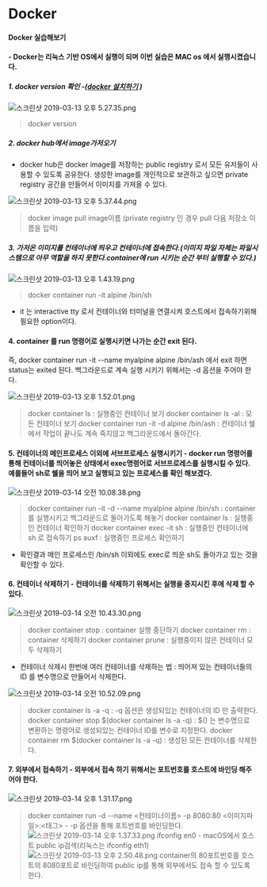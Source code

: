 # Docker
#### Docker 실습해보기
#### - Docker는 리눅스 기반 OS에서 실행이 되며 이번 실습은 MAC os 에서 실행시켰습니다.

##### 1. docker version 확인 -([docker 설치하기](https://docs.docker.com/install/ "docker 설치하기") )
![스크린샷 2019-03-13 오후 5.27.35.png](https://s3-ap-northeast-1.amazonaws.com/torchpad-production/wikis/10853/1p8zAOsKQV6I3b9Y5hYu_%E1%84%89%E1%85%B3%E1%84%8F%E1%85%B3%E1%84%85%E1%85%B5%E1%86%AB%E1%84%89%E1%85%A3%E1%86%BA%202019-03-13%20%E1%84%8B%E1%85%A9%E1%84%92%E1%85%AE%205.27.35.png)

> docker version

##### 2. docker hub에서 image가저오기
- docker hub은 docker image를 저장하는 public registry 로서 모든 유저들이 사용할 수 있도록 공유한다. 생성한 image를 개인적으로 보관하고 싶으면 private registry 공간을 만들어서 이미지를 가져올 수 있다.

![스크린샷 2019-03-13 오후 5.37.44.png](https://s3-ap-northeast-1.amazonaws.com/torchpad-production/wikis/10853/MxNifOiQWSDXFjKs4Ef6_%E1%84%89%E1%85%B3%E1%84%8F%E1%85%B3%E1%84%85%E1%85%B5%E1%86%AB%E1%84%89%E1%85%A3%E1%86%BA%202019-03-13%20%E1%84%8B%E1%85%A9%E1%84%92%E1%85%AE%205.37.44.png)

> docker image pull image이름 
(private registry 인 경우 pull 다음 저장소 이름을 입력)

##### 3. 가저온 이미지를 컨테이너에 띄우고 컨테이너에 접속한다.(이미지 파일 자체는 파일시스템으로 아무 역할을 하지 못한다.container에 run 시키는 순간 부터 실행할 수 있다.)
![스크린샷 2019-03-13 오후 1.43.19.png](https://s3-ap-northeast-1.amazonaws.com/torchpad-production/wikis/10853/k66d9jugQtSqBXFqswAL_%E1%84%89%E1%85%B3%E1%84%8F%E1%85%B3%E1%84%85%E1%85%B5%E1%86%AB%E1%84%89%E1%85%A3%E1%86%BA%202019-03-13%20%E1%84%8B%E1%85%A9%E1%84%92%E1%85%AE%201.43.19.png)

> docker container run -it alpine /bin/sh
- it 는 interactive tty 로서 컨테이너와 터미널을 연결시켜 호스트에서 접속하기위해 필요한 option이다.

#### 4. container 를 run 명령어로 실행시키면 나가는 순간 exit 된다.
즉, docker container run -it --name myalpine alpine /bin/ash 에서 exit 하면 status는 exited 된다. 백그라운드로 계속 실행 시키기 위해서는 -d 옵션을 주어야 한다.

![스크린샷 2019-03-13 오후 1.52.01.png](https://s3-ap-northeast-1.amazonaws.com/torchpad-production/wikis/10853/RE09vZaxQ26rz8nAx5fv_%E1%84%89%E1%85%B3%E1%84%8F%E1%85%B3%E1%84%85%E1%85%B5%E1%86%AB%E1%84%89%E1%85%A3%E1%86%BA%202019-03-13%20%E1%84%8B%E1%85%A9%E1%84%92%E1%85%AE%201.52.01.png)

> docker container ls  : 실행중인 컨테이너 보기
docker container ls -al : 모든 컨테이너 보기
docker container run -it -d alpine /bin/ash : 컨테이너 쉘에서 작업이 끝나도 계속 죽지않고 백그라운드에서 돌아간다.

#### 5. 컨테이너의 메인프로세스 이외에 서브프로세스 실행시키기 - docker run 명령어를 통해 컨테이너를 띄어놓은 상태에서 exec명령어로 서브프로레스를 실행시킬 수 있다. 예를들어 sh로 쉘을 띄어 보고 실행되고 있는 프로세스를 확인 해보겠다.

![스크린샷 2019-03-14 오전 10.08.38.png](https://s3-ap-northeast-1.amazonaws.com/torchpad-production/wikis/10853/y904LFb5Romp3jMighQ2_%E1%84%89%E1%85%B3%E1%84%8F%E1%85%B3%E1%84%85%E1%85%B5%E1%86%AB%E1%84%89%E1%85%A3%E1%86%BA%202019-03-14%20%E1%84%8B%E1%85%A9%E1%84%8C%E1%85%A5%E1%86%AB%2010.08.38.png)

> docker container run -it -d --name myalpine alpine /bin/sh : container 를 실행시키고 백그라운드로 돌아가도록 해놓기 
docker container ls : 실행중인 컨테이너 확인하기
docker container exec -it <containerID> sh : 실행중인 컨테이너에 sh 로 접속하기
ps auxf : 실행중인 프로세스 확인하기 
- 확인결과 메인 프로세스인 /bin/sh 이외에도 exec로 띄운 sh도 돌아가고 있는 것을 확인할 수 있다.

#### 6. 컨테이너 삭제하기 - 컨테이너를 삭제하기 위해서는 실행을 중지시킨 후에 삭제 할 수 있다.

![스크린샷 2019-03-14 오전 10.43.30.png](https://s3-ap-northeast-1.amazonaws.com/torchpad-production/wikis/10853/4MMxmZEJRQq5RYTQZ3xn_%E1%84%89%E1%85%B3%E1%84%8F%E1%85%B3%E1%84%85%E1%85%B5%E1%86%AB%E1%84%89%E1%85%A3%E1%86%BA%202019-03-14%20%E1%84%8B%E1%85%A9%E1%84%8C%E1%85%A5%E1%86%AB%2010.43.30.png)

> docker container stop <containerID> : container 실행 중단하기
docker container rm <containerID> : container 삭제하기
docker container prune : 실행중이지 않은 컨테이너 모두 삭제하기

* 컨테이너 삭제시 한번에 여러 컨테이너를 삭제하는 법 : 띄어져 있는 컨테이너들의 ID 를 변수명으로 만들어서 삭제한다.

![스크린샷 2019-03-14 오전 10.52.09.png](https://s3-ap-northeast-1.amazonaws.com/torchpad-production/wikis/10853/LHd1gLWGSa1SaazFvC3A_%E1%84%89%E1%85%B3%E1%84%8F%E1%85%B3%E1%84%85%E1%85%B5%E1%86%AB%E1%84%89%E1%85%A3%E1%86%BA%202019-03-14%20%E1%84%8B%E1%85%A9%E1%84%8C%E1%85%A5%E1%86%AB%2010.52.09.png)
> docker container ls -a -q : -q 옵션은 생성되있는 컨테이너의 ID 만 출력한다.
docker container stop $(docker container ls -a -q) : $() 는 변수명으로 변환하는 명령어로 생성되있는 컨테이너 ID를 변수로 지정한다.
docker container rm $(docker container ls -a -q) : 생성된 모든 컨테이너를 삭제한다.

#### 7. 외부에서 접속하기 - 외부에서 접속 하기 위해서는 포트번호를 호스트에 바인딩 해주어야 한다.


![스크린샷 2019-03-14 오후 1.31.17.png](https://s3-ap-northeast-1.amazonaws.com/torchpad-production/wikis/10853/s0yxgXSbQviYqeBlJiHP_%E1%84%89%E1%85%B3%E1%84%8F%E1%85%B3%E1%84%85%E1%85%B5%E1%86%AB%E1%84%89%E1%85%A3%E1%86%BA%202019-03-14%20%E1%84%8B%E1%85%A9%E1%84%92%E1%85%AE%201.31.17.png)
> docker container run -d --name <컨테이너이름> -p 8080:80 <이미지파일>:<태그>  - -p 옵션을 통해 포트번호를 바인딩한다.
![스크린샷 2019-03-14 오후 1.37.33.png](https://s3-ap-northeast-1.amazonaws.com/torchpad-production/wikis/10853/yIL6j8PuS7mVytZRvWJC_%E1%84%89%E1%85%B3%E1%84%8F%E1%85%B3%E1%84%85%E1%85%B5%E1%86%AB%E1%84%89%E1%85%A3%E1%86%BA%202019-03-14%20%E1%84%8B%E1%85%A9%E1%84%92%E1%85%AE%201.37.33.png)
> ifconfig en0 - macOS에서 호스트 public ip검색(리눅스는 ifconfig eth1)
![스크린샷 2019-03-13 오후 2.50.48.png](https://s3-ap-northeast-1.amazonaws.com/torchpad-production/wikis/10853/mPvWfo6KTGmBIEK9f6lN_%E1%84%89%E1%85%B3%E1%84%8F%E1%85%B3%E1%84%85%E1%85%B5%E1%86%AB%E1%84%89%E1%85%A3%E1%86%BA%202019-03-13%20%E1%84%8B%E1%85%A9%E1%84%92%E1%85%AE%202.50.48.png)
> container의 80포트번호를 호스트의 8080포트로 바인딩하여 public ip를 통해 외부에서도 접속 할 수 있도록 한다.


